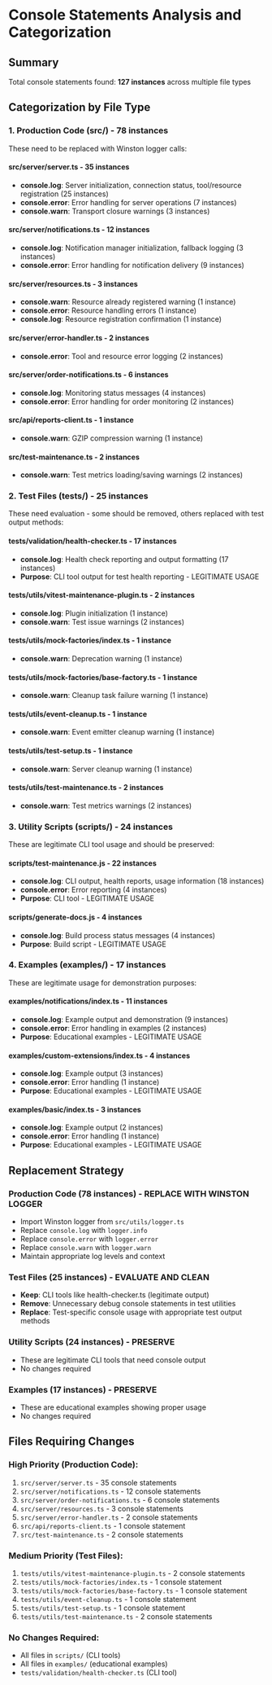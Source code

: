 # Console Statements Analysis and Categorization

## Summary
Total console statements found: **127 instances** across multiple file types

## Categorization by File Type

### 1. Production Code (src/) - **78 instances**
These need to be replaced with Winston logger calls:

#### src/server/server.ts - **35 instances**
- **console.log**: Server initialization, connection status, tool/resource registration (25 instances)
- **console.error**: Error handling for server operations (7 instances)  
- **console.warn**: Transport closure warnings (3 instances)

#### src/server/notifications.ts - **12 instances**
- **console.log**: Notification manager initialization, fallback logging (3 instances)
- **console.error**: Error handling for notification delivery (9 instances)

#### src/server/resources.ts - **3 instances**
- **console.warn**: Resource already registered warning (1 instance)
- **console.error**: Resource handling errors (1 instance)
- **console.log**: Resource registration confirmation (1 instance)

#### src/server/error-handler.ts - **2 instances**
- **console.error**: Tool and resource error logging (2 instances)

#### src/server/order-notifications.ts - **6 instances**
- **console.log**: Monitoring status messages (4 instances)
- **console.error**: Error handling for order monitoring (2 instances)

#### src/api/reports-client.ts - **1 instance**
- **console.warn**: GZIP compression warning (1 instance)

#### src/test-maintenance.ts - **2 instances**
- **console.warn**: Test metrics loading/saving warnings (2 instances)

### 2. Test Files (tests/) - **25 instances**
These need evaluation - some should be removed, others replaced with test output methods:

#### tests/validation/health-checker.ts - **17 instances**
- **console.log**: Health check reporting and output formatting (17 instances)
- **Purpose**: CLI tool output for test health reporting - LEGITIMATE USAGE

#### tests/utils/vitest-maintenance-plugin.ts - **2 instances**
- **console.log**: Plugin initialization (1 instance)
- **console.warn**: Test issue warnings (2 instances)

#### tests/utils/mock-factories/index.ts - **1 instance**
- **console.warn**: Deprecation warning (1 instance)

#### tests/utils/mock-factories/base-factory.ts - **1 instance**
- **console.warn**: Cleanup task failure warning (1 instance)

#### tests/utils/event-cleanup.ts - **1 instance**
- **console.warn**: Event emitter cleanup warning (1 instance)

#### tests/utils/test-setup.ts - **1 instance**
- **console.warn**: Server cleanup warning (1 instance)

#### tests/utils/test-maintenance.ts - **2 instances**
- **console.warn**: Test metrics warnings (2 instances)

### 3. Utility Scripts (scripts/) - **24 instances**
These are legitimate CLI tool usage and should be preserved:

#### scripts/test-maintenance.js - **22 instances**
- **console.log**: CLI output, health reports, usage information (18 instances)
- **console.error**: Error reporting (4 instances)
- **Purpose**: CLI tool - LEGITIMATE USAGE

#### scripts/generate-docs.js - **4 instances**
- **console.log**: Build process status messages (4 instances)
- **Purpose**: Build script - LEGITIMATE USAGE

### 4. Examples (examples/) - **17 instances**
These are legitimate usage for demonstration purposes:

#### examples/notifications/index.ts - **11 instances**
- **console.log**: Example output and demonstration (9 instances)
- **console.error**: Error handling in examples (2 instances)
- **Purpose**: Educational examples - LEGITIMATE USAGE

#### examples/custom-extensions/index.ts - **4 instances**
- **console.log**: Example output (3 instances)
- **console.error**: Error handling (1 instance)
- **Purpose**: Educational examples - LEGITIMATE USAGE

#### examples/basic/index.ts - **3 instances**
- **console.log**: Example output (2 instances)
- **console.error**: Error handling (1 instance)
- **Purpose**: Educational examples - LEGITIMATE USAGE

## Replacement Strategy

### Production Code (78 instances) - REPLACE WITH WINSTON LOGGER
- Import Winston logger from `src/utils/logger.ts`
- Replace `console.log` with `logger.info`
- Replace `console.error` with `logger.error`
- Replace `console.warn` with `logger.warn`
- Maintain appropriate log levels and context

### Test Files (25 instances) - EVALUATE AND CLEAN
- **Keep**: CLI tools like health-checker.ts (legitimate output)
- **Remove**: Unnecessary debug console statements in test utilities
- **Replace**: Test-specific console usage with appropriate test output methods

### Utility Scripts (24 instances) - PRESERVE
- These are legitimate CLI tools that need console output
- No changes required

### Examples (17 instances) - PRESERVE  
- These are educational examples showing proper usage
- No changes required

## Files Requiring Changes

### High Priority (Production Code):
1. `src/server/server.ts` - 35 console statements
2. `src/server/notifications.ts` - 12 console statements  
3. `src/server/order-notifications.ts` - 6 console statements
4. `src/server/resources.ts` - 3 console statements
5. `src/server/error-handler.ts` - 2 console statements
6. `src/api/reports-client.ts` - 1 console statement
7. `src/test-maintenance.ts` - 2 console statements

### Medium Priority (Test Files):
1. `tests/utils/vitest-maintenance-plugin.ts` - 2 console statements
2. `tests/utils/mock-factories/index.ts` - 1 console statement
3. `tests/utils/mock-factories/base-factory.ts` - 1 console statement
4. `tests/utils/event-cleanup.ts` - 1 console statement
5. `tests/utils/test-setup.ts` - 1 console statement
6. `tests/utils/test-maintenance.ts` - 2 console statements

### No Changes Required:
- All files in `scripts/` (CLI tools)
- All files in `examples/` (educational examples)
- `tests/validation/health-checker.ts` (CLI tool)